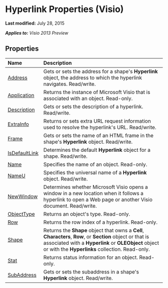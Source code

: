 
# Hyperlink Properties (Visio)

 **Last modified:** July 28, 2015

 _**Applies to:** Visio 2013 Preview_

## Properties



|**Name**|**Description**|
|:-----|:-----|
| [Address](289cc2d6-d147-0ef9-e09e-12127c74072a.md)|Gets or sets the address for a shape's  **Hyperlink** object, the address to which the hyperlink navigates. Read/write.|
| [Application](e966d22e-7041-8dde-1bca-7d890d3cc982.md)|Returns the instance of Microsoft Visio that is associated with an object. Read-only.|
| [Description](d037466c-84e3-3390-f93d-4cf2cec4b158.md)|Gets or sets the description of a hyperlink. Read/write.|
| [ExtraInfo](b5370912-5580-4c76-088d-265f87d1b37d.md)|Returns or sets extra URL request information used to resolve the hyperlink's URL. Read/write.|
| [Frame](1c1cda8f-6bb6-3ab3-8410-3a0bc36643ba.md)|Gets or sets the name of an HTML frame in the shape's  **Hyperlink** object. Read/write.|
| [IsDefaultLink](5a958e11-cf88-c45d-829a-805af9fd9f3a.md)|Determines the default  **Hyperlink** object for a shape. Read/write.|
| [Name](349ac99c-79ef-c337-fbb3-c067c2814bd7.md)|Specifies the name of an object. Read-only.|
| [NameU](967521cd-a54f-988f-0188-d8025390f2d8.md)|Specifies the universal name of a  **Hyperlink** object. Read/write.|
| [NewWindow](a86cb7c6-c1e5-eb54-09ce-6f111c3a42ce.md)|Determines whether Microsoft Visio opens a window in a new location when it follows a hyperlink to open a Web page or another Visio document. Read/write.|
| [ObjectType](a043ce7a-40d1-2231-3e72-e7e6d01a850f.md)|Returns an object's type. Read-only.|
| [Row](7f1f1bb8-82cc-d110-39d1-3aae9647234b.md)|Returns the row index of a hyperlink. Read-only.|
| [Shape](554b5282-d7dd-1aca-c579-ab11daf42837.md)|Returns the  **Shape** object that owns a **Cell**,  **Characters**,  **Row**, or  **Section** object or that is associated with a **Hyperlink** or **OLEObject** object or with the **Hyperlinks** collection. Read-only.|
| [Stat](fe8f4832-79cb-2b43-36dc-bc067d7a0e01.md)|Returns status information for an object. Read-only.|
| [SubAddress](e384fd34-7696-042d-12a3-a2aae949ce43.md)|Gets or sets the subaddress in a shape's  **Hyperlink** object. Read/write.|
